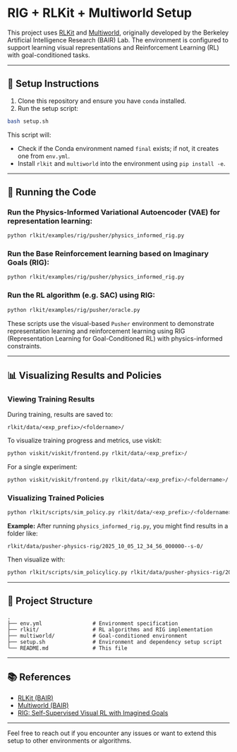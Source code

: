 # RIG + RLKit + Multiworld Setup

This project uses [RLKit](https://github.com/vitchyr/rlkit) and [Multiworld](https://github.com/vitchyr/multiworld), originally developed by the Berkeley Artificial Intelligence Research (BAIR) Lab. The environment is configured to support learning visual representations and Reinforcement Learning (RL) with goal-conditioned tasks.

---

## 🔧 Setup Instructions

1. Clone this repository and ensure you have `conda` installed.
2. Run the setup script:

```bash
bash setup.sh
```

This script will:

- Check if the Conda environment named `final` exists; if not, it creates one from `env.yml`.
- Install `rlkit` and `multiworld` into the environment using `pip install -e`.

---

## 🚀 Running the Code

### Run the Physics-Informed Variational Autoencoder (VAE) for representation learning:

```bash
python rlkit/examples/rig/pusher/physics_informed_rig.py
```

### Run the Base Reinforcement learning based on Imaginary Goals (RIG):

```bash
python rlkit/examples/rig/pusher/physics_informed_rig.py
```

### Run the RL algorithm (e.g. SAC) using RIG:

```bash
python rlkit/examples/rig/pusher/oracle.py
```

These scripts use the visual-based `Pusher` environment to demonstrate representation learning and reinforcement learning using RIG (Representation Learning for Goal-Conditioned RL) with physics-informed constraints.

---

## 📊 Visualizing Results and Policies

### Viewing Training Results
During training, results are saved to:
```
rlkit/data/<exp_prefix>/<foldername>/
```

To visualize training progress and metrics, use viskit:
```bash
python viskit/viskit/frontend.py rlkit/data/<exp_prefix>/
```

For a single experiment:
```bash
python viskit/viskit/frontend.py rlkit/data/<exp_prefix>/<foldername>/
```

### Visualizing Trained Policies
```bash
python rlkit/scripts/sim_policy.py rlkit/data/<exp_prefix>/<foldername>/params.pkl
```
**Example:**
After running `physics_informed_rig.py`, you might find results in a folder like:
```
rlkit/data/pusher-physics-rig/2025_10_05_12_34_56_000000--s-0/
```

Then visualize with:
```bash
python rlkit/scripts/sim_policylicy.py rlkit/data/pusher-physics-rig/2025_10_05_12_34_56_000000--s-0/params.pkl
```

---

## 📁 Project Structure

```
.
├── env.yml                # Environment specification
├── rlkit/                 # RL algorithms and RIG implementation
├── multiworld/            # Goal-conditioned environment
├── setup.sh               # Environment and dependency setup script
└── README.md              # This file
```

---

## 📚 References

- [RLKit (BAIR)](https://github.com/vitchyr/rlkit)
- [Multiworld (BAIR)](https://github.com/vitchyr/multiworld)
- [RIG: Self-Supervised Visual RL with Imagined Goals](https://arxiv.org/abs/1807.04742)

---

Feel free to reach out if you encounter any issues or want to extend this setup to other environments or algorithms.